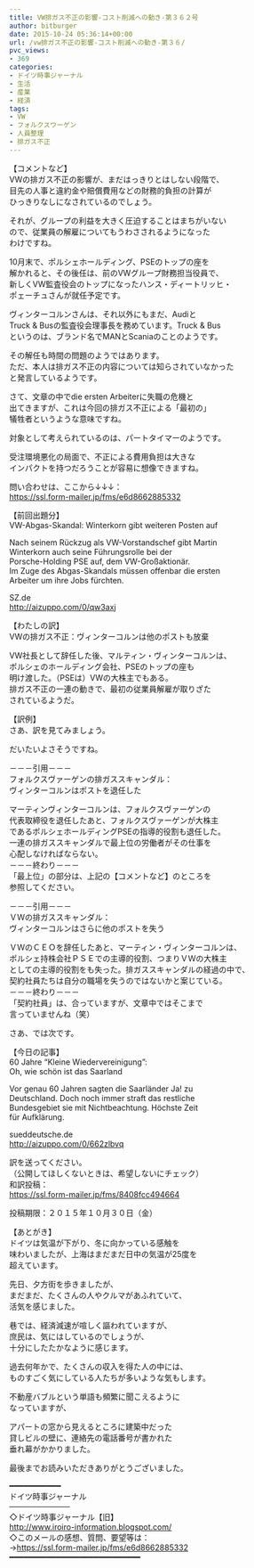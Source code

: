 ```yaml
---
title: VW排ガス不正の影響-コスト削減への動き-第３６２号
author: bitburger
date: 2015-10-24 05:36:14+00:00
url: /vw排ガス不正の影響-コスト削減への動き-第３６/
pvc_views:
- 369
categories:
- ドイツ時事ジャーナル
- 生活
- 産業
- 経済
tags:
- VW
- フォルクスワーゲン
- 人員整理
- 排ガス不正
---
```

【コメントなど】  
VWの排ガス不正の影響が、まだはっきりとはしない段階で、  
目先の人事と違約金や賠償費用などの財務的負担の計算が  
ひっきりなしになされているのでしょう。  
  
それが、グループの利益を大きく圧迫することはまちがいない  
ので、従業員の解雇についてもうわさされるようになった  
わけですね。  
  
10月末で、ポルシェホールディング、PSEのトップの座を  
解かれると、その後任は、前のVWグループ財務担当役員で、  
新しくVW監査役会のトップになったハンス・ディートリッヒ・  
ポェーチュさんが就任予定です。  
  
ヴィンターコルンさんは、それ以外にもまだ、Audiと  
Truck & Busの監査役会理事長を務めています。Truck & Bus  
というのは、ブランド名でMANとScaniaのことのようです。  
  
その解任も時間の問題のようではあります。  
ただ、本人は排ガス不正の内容については知らされていなかった  
と発言しているようです。  
  
さて、文章の中でdie ersten Arbeiterに失職の危機と  
出てきますが、これは今回の排ガス不正による「最初の」  
犠牲者というような意味ですね。  
  
対象として考えられているのは、パートタイマーのようです。  
  
受注環境悪化の局面で、不正による費用負担は大きな  
インパクトを持つだろうことが容易に想像できますね。  
  
  
問い合わせは、ここから↓↓↓：  
<https://ssl.form-mailer.jp/fms/e6d8662885332>  
  
  
【前回出題分】  
VW-Abgas-Skandal: Winterkorn gibt weiteren Posten auf  
  
Nach seinem Rückzug als VW-Vorstandschef gibt Martin  
Winterkorn auch seine Führungsrolle bei der  
Porsche-Holding PSE auf, dem VW-Großaktionär.  
Im Zuge des Abgas-Skandals müssen offenbar die ersten  
Arbeiter um ihre Jobs fürchten.  
  
SZ.de  
<http://aizuppo.com/0/qw3axj>  
  
【わたしの訳】  
VWの排ガス不正：ヴィンターコルンは他のポストも放棄  
  
VW社長として辞任した後、マルティン・ヴィンターコルンは、  
ポルシェのホールディング会社、PSEのトップの座も  
明け渡した。（PSEは）VWの大株主でもある。  
排ガス不正の一連の動きで、最初の従業員解雇が取りざた  
されているようだ。  
  
  
  
【訳例】  
さあ、訳を見てみましょう。  
  
だいたいよさそうですね。  
  
－－－引用－－－  
フォルクスヴァーゲンの排ガススキャンダル：  
ヴィンターコルンはポストを退任した  
  
マーティンヴィンターコルンは、フォルクスヴァーゲンの  
代表取締役を退任したあと、フォルクスヴァーゲンが大株主  
であるポルシェホールディングPSEの指導的役割も退任した。  
一連の排ガススキャンダルで最上位の労働者がその仕事を  
心配しなければならない。  
－－－終わり－－－  
「最上位」の部分は、上記の【コメントなど】のところを  
参照してください。  
  
－－－引用－－－  
ＶＷの排ガススキャンダル：  
ヴィンターコルンはさらに他のポストを失う  
  
ＶＷのＣＥＯを辞任したあと、マーティン・ヴィンターコルンは、  
ポルシェ持株会社ＰＳＥでの主導的役割、つまりＶＷの大株主  
としての主導的役割をも失った。排ガススキャンダルの経過の中で、  
契約社員たちは自分の職場を失うのではないかと案じている。  
－－－終わり－－－  
「契約社員」は、合っていますが、文章中ではそこまで  
言っていませんね（笑）  
  
さあ、では次です。  
  
【今日の記事】  
60 Jahre &#8220;Kleine Wiedervereinigung&#8221;:  
Oh, wie schön ist das Saarland  
  
Vor genau 60 Jahren sagten die Saarländer Ja! zu  
Deutschland. Doch noch immer straft das restliche  
Bundesgebiet sie mit Nichtbeachtung. Höchste Zeit  
für Aufklärung.  
  
sueddeutsche.de  
<http://aizuppo.com/0/662zlbvq>  
  
訳を送ってください。  
（公開してほしくないときは、希望しないにチェック）  
和訳投稿：  
 <https://ssl.form-mailer.jp/fms/8408fcc494664>  
  
投稿期限：２０１５年１０月３０日（金）  
  
【あとがき】  
ドイツは気温が下がり、冬に向かっている感触を  
味わいましたが、上海はまだまだ日中の気温が25度を  
超えています。  
  
先日、夕方街を歩きましたが、  
まだまだ、たくさんの人やクルマがあふれていて、  
活気を感じました。  
  
巷では、経済減速が喧しく謳われていますが、  
庶民は、気にはしているのでしょうが、  
十分にしたたかなように感じます。  
  
過去何年かで、たくさんの収入を得た人の中には、  
ものすごく気にしている人たちが多いような気もします。  
  
不動産バブルという単語も頻繁に聞こえるように  
なっていますが、  
  
アパートの窓から見えるところに建築中だった  
貸しビルの壁に、連絡先の電話番号が書かれた  
垂れ幕がかかりました。  
  
  
  
最後までお読みいただきありがとうございました。  
  
  
━━━━━━━━━━━  
ドイツ時事ジャーナル  
───────────  
◇ドイツ時事ジャーナル【旧】  
<http://www.iroiro-information.blogspot.com/>  
◇このメールの感想、質問、要望等は：  
-><https://ssl.form-mailer.jp/fms/e6d8662885332>  
━━━━━━━━━━━━━━━━━━━━━━━━━━━━